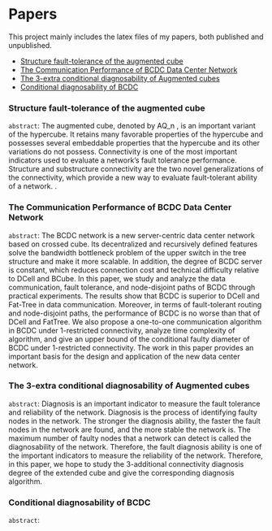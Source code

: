 # Papers

This project mainly includes the latex files of my papers, both published and unpublished.

- [Structure fault-tolerance of the augmented cube](#structure-fault-tolerance-of-the-augmented-cube)
- [The Communication Performance of BCDC Data Center Network](#the-communication-performance-of-bcdc-data-center-network)
- [The 3-extra conditional diagnosability of Augmented cubes](#the-3-extra-conditional-diagnosability-of-augmented-cubes)
- [Conditional diagnosability of BCDC](#conditional-diagnosability-of-bcdc)


### Structure fault-tolerance of the augmented cube


`abstract`:  The augmented cube, denoted by AQ_n , is an important variant of the hypercube. It retains many favorable properties of the hypercube and possesses several embeddable properties that the hypercube and its other variations do not possess. Connectivity is one of the most important indicators used to evaluate a network’s fault tolerance performance. Structure and substructure connectivity are the two novel generalizations of the connectivity, which provide a new way to evaluate fault-tolerant ability of a network. .

### The Communication Performance of BCDC Data Center Network

`abstract`:  The BCDC network is a new server-centric data center network based on crossed cube. Its decentralized and recursively defined features solve the bandwidth bottleneck problem of the upper switch in the tree structure and make it more scalable. In addition, the degree of BCDC server is constant, which reduces connection cost and technical difficulty relative to DCell and BCube. In this paper, we study and analyze the data communication, fault tolerance, and node-disjoint paths of BCDC through practical experiments. The results show that BCDC is superior to DCell and Fat-Tree in data communication. Moreover, in terms of fault-tolerant routing and node-disjoint paths, the performance of BCDC is no worse than that of DCell and FatTree. We also propose a one-to-one communication algorithm in BCDC under 1-restricted connectivity, analyze time complexity of algorithm, and give an upper bound of the conditional faulty diameter of BCDC under 1-restricted connectivity. The work in this paper provides an important basis for the design and application of the new data center network.

### The 3-extra conditional diagnosability of Augmented cubes

`abstract`:  Diagnosis is an important indicator to measure the fault tolerance and reliability of the network. Diagnosis is the process of identifying faulty nodes in the network. The stronger the diagnosis ability, the faster the fault nodes in the network are found, and the more stable the network is. The maximum number of faulty nodes that a network can detect is called the diagnosability of the network. Therefore, the fault diagnosis ability is one of the important indicators to measure the reliability of the network. Therefore, in this paper, we hope to study the 3-additional connectivity diagnosis degree of the extended cube and give the corresponding diagnosis algorithm.

### Conditional diagnosability of BCDC

`abstract`:  
